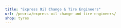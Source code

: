 ```yaml
---
title: "Express Oil Change & Tire Engineers"
url: /peoria/express-oil-change-and-tire-engineers/
shop: tyres
---
```

